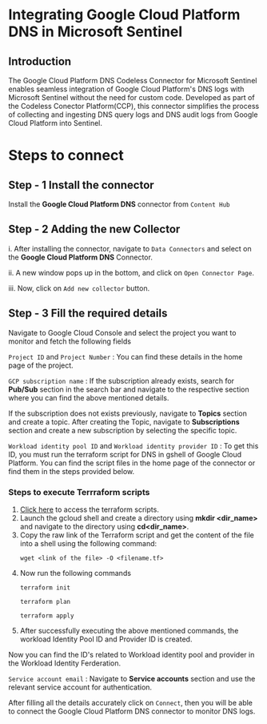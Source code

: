 # Integrating Google Cloud Platform DNS in Microsoft Sentinel
## Introduction
The Google Cloud Platform DNS Codeless Connector for Microsoft Sentinel enables seamless integration of Google Cloud Platform's DNS logs with Microsoft Sentinel without the need for custom code. Developed as part of the Codeless Conector Platform(CCP), this connector simplifies the process of collecting and ingesting DNS query logs and DNS audit logs from Google Cloud Platform into Sentinel.
# Steps to connect
## Step - 1 Install the connector
Install the **Google Cloud Platform DNS** connector from `Content Hub`
## Step - 2 Adding the new Collector
i. After installing the connector, navigate to `Data Connectors` and select on the **Google Cloud Platform DNS** Connector.

ii. A new window pops up in the bottom, and click on `Open Connector Page`. 

iii. Now, click on `Add new collector` button.
## Step - 3 Fill the required details
Navigate to Google Cloud Console and select the project you want to monitor and fetch the following fields

`Project ID` and `Project Number` : You can find these details in the home page of the project.

`GCP subscription name` : If the subscription already exists, search for **Pub/Sub** section in the search bar and navigate to the respective section where you can find the above mentioned details.

If the subscription does not exists previously, navigate to **Topics** section and create a topic. After creating the Topic, navigate to **Subscriptions** section and create a new subscription by selecting the specific topic.

`Workload identity pool ID` and `Workload identity provider ID` : To get this ID, you must run the terraform script for DNS in gshell of Google Cloud Platform. You can find the script files in the home page of the connector or find them in the steps provided below.
### Steps to execute Terrraform scripts
1. [Click here](https://github.com/v-pmalreddy/GCPDNS_CCP/tree/main/GCPDNSLogsSetup) to access the terraform scripts.
2. Launch the gcloud shell and create a directory using **mkdir <dir_name>** and navigate to the directory using **cd<dir_name>**.
3. Copy the raw link of the Terraform script and get the content of the file into a shell using the following command:
   ```
   wget <link of the file> -O <filename.tf>
   ```
4. Now run the following commands
   ```
   terraform init
   ```
   ```
   terraform plan
   ```
   ```
   terraform apply
   ```
5. After successfully executing the above mentioned commands, the workload Identity Pool ID and Provider ID is created.

Now you can find the ID's related to Workload identity pool and provider in the Workload Identity Ferderation.

`Service account email` : Navigate to **Service accounts** section and use the relevant service account for authentication.

After filling all the details accurately click on `Connect`, then you will be able to connect the Google Cloud Platform DNS connector to monitor DNS logs.
   

